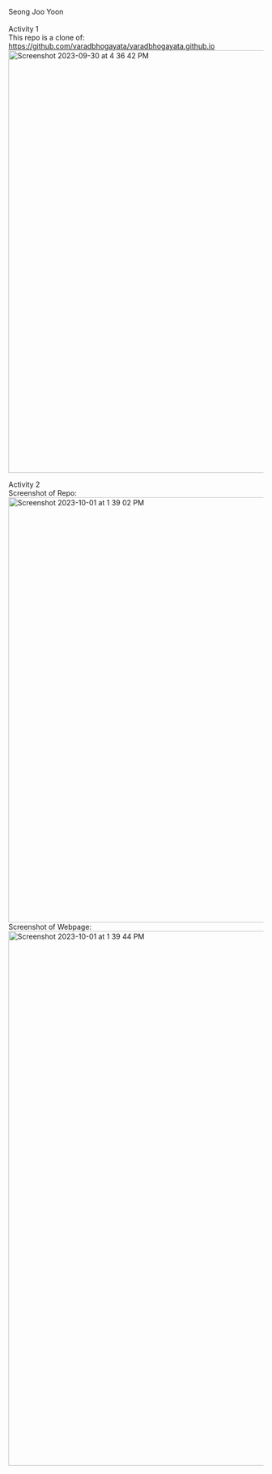 Seong Joo Yoon <br/><br/>
Activity 1 <br/>
This repo is a clone of: https://github.com/varadbhogayata/varadbhogayata.github.io <br/>
<img width="835" alt="Screenshot 2023-09-30 at 4 36 42 PM" src="https://github.com/seongjooy/seongjooy.github.io/assets/66128818/2e9434de-0f1e-4574-9017-31bcff8602d8"> <br/>

Activity 2 <br/>
Screenshot of Repo:<br/>
<img width="840" alt="Screenshot 2023-10-01 at 1 39 02 PM" src="https://github.com/seongjooy/seongjooy.github.io/assets/66128818/62d7b722-c9b3-47d7-beec-c8dac999fd08"> <br/>
Screenshot of Webpage:<br/>
<img width="1056" alt="Screenshot 2023-10-01 at 1 39 44 PM" src="https://github.com/seongjooy/seongjooy.github.io/assets/66128818/1002bf14-42fc-4a53-b5a6-519928054c8f"><br/>

